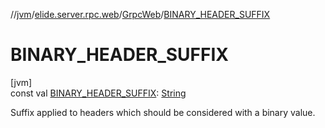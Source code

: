 //[jvm](../../../index.md)/[elide.server.rpc.web](../index.md)/[GrpcWeb](index.md)/[BINARY_HEADER_SUFFIX](-b-i-n-a-r-y_-h-e-a-d-e-r_-s-u-f-f-i-x.md)

# BINARY_HEADER_SUFFIX

[jvm]\
const val [BINARY_HEADER_SUFFIX](-b-i-n-a-r-y_-h-e-a-d-e-r_-s-u-f-f-i-x.md): [String](https://kotlinlang.org/api/latest/jvm/stdlib/kotlin/-string/index.html)

Suffix applied to headers which should be considered with a binary value.

